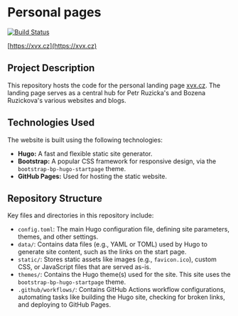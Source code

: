 # Personal pages

[![Build Status](https://github.com/ruzickap/xvx.cz/workflows/hugo-build/badge.svg)](https://github.com/ruzickap/xvx.cz)

[https://xvx.cz](https://xvx.cz)

## Project Description

This repository hosts the code for the personal landing page
[xvx.cz](https://xvx.cz).
The landing page serves as a central hub for Petr Ruzicka's and Bozena
Ruzickova's various websites and blogs.

## Technologies Used

The website is built using the following technologies:

* **Hugo:** A fast and flexible static site generator.
* **Bootstrap:** A popular CSS framework for responsive design, via the
  `bootstrap-bp-hugo-startpage` theme.
* **GitHub Pages:** Used for hosting the static website.

## Repository Structure

Key files and directories in this repository include:

* `config.toml`: The main Hugo configuration file, defining site
  parameters, themes, and other settings.
* `data/`: Contains data files (e.g., YAML or TOML) used by Hugo to
  generate site content, such as the links on the start page.
* `static/`: Stores static assets like images (e.g., `favicon.ico`),
  custom CSS, or JavaScript files that are served as-is.
* `themes/`: Contains the Hugo theme(s) used for the site. This site uses
  the `bootstrap-bp-hugo-startpage` theme.
* `.github/workflows/`: Contains GitHub Actions workflow configurations,
  automating tasks like building the Hugo site, checking for broken
  links, and deploying to GitHub Pages.
